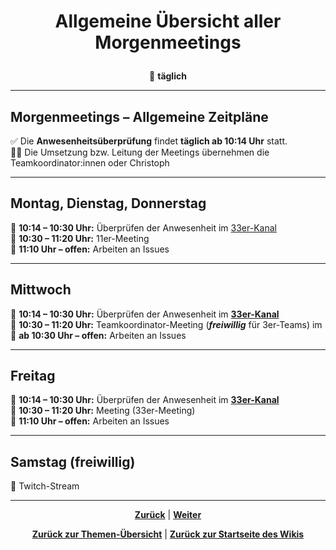 # <p align="center">Allgemeine Übersicht aller Morgenmeetings</p>
<p align="center">📅 <strong>täglich</strong></p>

---

## Morgenmeetings – Allgemeine Zeitpläne

✅ Die **Anwesenheitsüberprüfung** findet **täglich ab 10:14 Uhr** statt. <br>
👨‍🏫 Die Umsetzung bzw. Leitung der Meetings übernehmen die Teamkoordinator:innen oder Christoph

---

## Montag, Dienstag, Donnerstag

📝 **10:14 – 10:30 Uhr:** Überprüfen der Anwesenheit im [33er-Kanal](https://discordapp.com/channels/1299292608744390707/1330880189475065910) <br>
📢 **10:30 – 11:20 Uhr:** 11er-Meeting <br>
👷 **11:10 Uhr – offen:** Arbeiten an Issues <br>

---

## Mittwoch

📝 **10:14 – 10:30 Uhr:** Überprüfen der Anwesenheit im [**33er-Kanal**](https://discordapp.com/channels/1299292608744390707/1330880189475065910) <br>
📢 **10:30 – 11:20 Uhr:** Teamkoordinator-Meeting (**_freiwillig_** für 3er-Teams) im []() <br> <!-- wer weiß, in welchem Kanal das TeamKo-Meeting offiziell stattfindet, hier bitte nachtragen und verlinken -->
👷 **ab 10:30 Uhr – offen:** Arbeiten an Issues <br>

---

## Freitag

📝 **10:14 – 10:30 Uhr:** Überprüfen der Anwesenheit im [**33er-Kanal**](https://discordapp.com/channels/1299292608744390707/1330880189475065910) <br>
📢 **10:30 – 11:20 Uhr:** Meeting (33er-Meeting) <br>
👷 **11:10 Uhr – offen:** Arbeiten an Issues <br>

---

## Samstag (freiwillig)

👾 Twitch-Stream
<!-- wer die Info kennt, bitte hier Uhrzeit und Kanal nachtragen --> 

---

<p align="center"><a href="/docs/03-meetings/README.md"><strong>Zurück</strong></a> | 
<a href="/docs/03-meetings/02-11er/README.md"><strong>Weiter</strong></a>
</p>

<p align="center">
<a href="/docs/03-meetings/README.md/#dieser-themenbereich-beinhaltet-folgende-themen"><strong>Zurück zur Themen-Übersicht</strong></a> | <a href="/docs/00-willkommen/README.md"><strong>Zurück zur Startseite des Wikis</strong></a>
</p>

